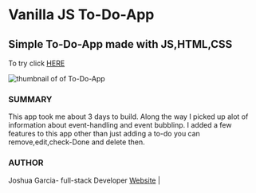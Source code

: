 # Vanilla JS To-Do-App
<h2>Simple To-Do-App made with JS,HTML,CSS</h2>
<p>To try click <a href="https://rivveneyes.github.io/To-Do-App/">HERE</a></p>
<img src="thumnail.png" alt="thumbnail of of To-Do-App">
<h3>SUMMARY</h3>
<p>This app took me about 3 days to build. Along the way I picked up alot of information about event-handling and event bubblinp.
I added a few features to this app other than just adding a to-do you can remove,edit,check-Done and delete then.</p>

<h3>AUTHOR</h3>
Joshua Garcia- full-stack Developer <a href="https://rivveneyes.github.io/">Website</a> |
 

